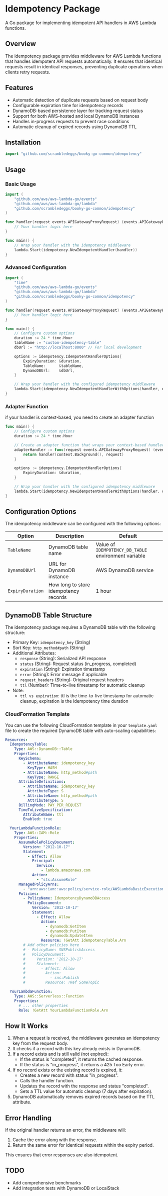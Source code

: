# Idempotency Package

A Go package for implementing idempotent API handlers in AWS Lambda functions.

## Overview

The idempotency package provides middleware for AWS Lambda functions that handles idempotent API requests automatically. It ensures that identical requests result in identical responses, preventing duplicate operations when clients retry requests.

## Features

- Automatic detection of duplicate requests based on request body
- Configurable expiration time for idempotency records
- DynamoDB-based persistence layer for tracking request status
- Support for both AWS-hosted and local DynamoDB instances
- Handles in-progress requests to prevent race conditions
- Automatic cleanup of expired records using DynamoDB TTL

## Installation

```go
import "github.com/scrambledeggs/booky-go-common/idempotency"
```

## Usage

### Basic Usage

```go
import (
    "github.com/aws/aws-lambda-go/events"
    "github.com/aws/aws-lambda-go/lambda"
    "github.com/scrambledeggs/booky-go-common/idempotency"
)

func handler(request events.APIGatewayProxyRequest) (events.APIGatewayProxyResponse, error) {
    // Your handler logic here
}

func main() {
    // Wrap your handler with the idempotency middleware
    lambda.Start(idempotency.NewIdempotentHandler(handler))
}
```

### Advanced Configuration

```go
import (
    "time"
    "github.com/aws/aws-lambda-go/events"
    "github.com/aws/aws-lambda-go/lambda"
    "github.com/scrambledeggs/booky-go-common/idempotency"
)

func handler(request events.APIGatewayProxyRequest) (events.APIGatewayProxyResponse, error) {
    // Your handler logic here
}

func main() {
    // Configure custom options
    duration := 24 * time.Hour
    tableName := "custom-idempotency-table"
    dbUrl := "http://localhost:8000" // For local development

    options := idempotency.IdempotentHandlerOptions{
        ExpiryDuration: &duration,
        TableName:      &tableName,
        DynamoDBUrl:    &dbUrl,
    }

    // Wrap your handler with the configured idempotency middleware
    lambda.Start(idempotency.NewIdempotentHandlerWithOptions(handler, options))
}
```

### Adapter Function

if your handler is context-based, you need to create an adapter function
```go
func main() {
    // Configure custom options
    duration := 24 * time.Hour

    // Create an adapter function that wraps your context-based handler
    adapterHandler := func(request events.APIGatewayProxyRequest) (events.APIGatewayProxyResponse, error) {
        return handler(context.Background(), request)
    }

    options := idempotency.IdempotentHandlerOptions{
        ExpiryDuration: &duration,
    }

    // Wrap your handler with the configured idempotency middleware
    lambda.Start(idempotency.NewIdempotentHandlerWithOptions(handler, options))
}
```

## Configuration Options

The idempotency middleware can be configured with the following options:

| Option | Description | Default |
|--------|-------------|---------|
| `TableName` | DynamoDB table name | Value of `IDEMPOTENCY_DB_TABLE` environment variable |
| `DynamoDBUrl` | URL for DynamoDB instance | AWS DynamoDB service |
| `ExpiryDuration` | How long to store idempotency records | 1 hour |

## DynamoDB Table Structure

The idempotency package requires a DynamoDB table with the following structure:

- Primary Key: `idempotency_key` (String)
- Sort Key: `http_method#path` (String)
- Additional Attributes:
  - `response` (String): Serialized API response
  - `status` (String): Request status (in_progress, completed)
  - `expiration` (String): Expiration timestamp
  - `error` (String): Error message if applicable
  - `request_headers` (String): Original request headers
  - `ttl` (Number): Time-to-live timestamp for automatic cleanup
- Note:
  - `ttl vs expiration`: ttl is the time-to-live timestamp for automatic cleanup, expiration is the idempotency time duration

### CloudFormation Template

You can use the following CloudFormation template in your `template.yaml` file to create the required DynamoDB table with auto-scaling capabilities:

```yaml
Resources:
  IdempotencyTable:
    Type: AWS::DynamoDB::Table
    Properties:
      KeySchema:
        - AttributeName: idempotency_key
          KeyType: HASH
        - AttributeName: http_method#path
          KeyType: RANGE
      AttributeDefinitions:
        - AttributeName: idempotency_key
          AttributeType: S
        - AttributeName: http_method#path
          AttributeType: S
      BillingMode: PAY_PER_REQUEST
      TimeToLiveSpecification:
        AttributeName: ttl
        Enabled: true

  YourLambdaFunctionRole:
    Type: AWS::IAM::Role
    Properties:
      AssumeRolePolicyDocument:
        Version: "2012-10-17"
        Statement:
          - Effect: Allow
            Principal:
              Service:
                - lambda.amazonaws.com
            Action:
              - "sts:AssumeRole"
      ManagedPolicyArns:
        - "arn:aws:iam::aws:policy/service-role/AWSLambdaBasicExecutionRole"
      Policies:
        - PolicyName: IdempotencyDynamoDBAccess
          PolicyDocument:
            Version: '2012-10-17'
            Statement:
              - Effect: Allow
                Action:
                  - dynamodb:GetItem
                  - dynamodb:PutItem
                  - dynamodb:UpdateItem
                Resource: !GetAtt IdempotencyTable.Arn
        # Add other policies here
        # - PolicyName: SNSPublishAccess
        #   PolicyDocument:
        #     Version: '2012-10-17'
        #     Statement:
        #       - Effect: Allow
        #         Action:
        #           - sns:Publish
        #         Resource: !Ref SomeTopic

  YourLambdaFunction:
    Type: AWS::Serverless::Function
    Properties:
      # ... other properties
      Role: !GetAtt YourLambdaFunctionRole.Arn
```

## How It Works

1. When a request is received, the middleware generates an idempotency key from the request body.
2. It checks if a record with this key already exists in DynamoDB.
3. If a record exists and is still valid (not expired):
   - If the status is "completed", it returns the cached response.
   - If the status is "in_progress", it returns a 425 Too Early error.
4. If no record exists or the existing record is expired, it:
   - Creates a new record with status "in_progress".
   - Calls the handler function.
   - Updates the record with the response and status "completed".
   - Sets a TTL value for automatic cleanup (7 days after expiration).
5. DynamoDB automatically removes expired records based on the TTL attribute.

## Error Handling

If the original handler returns an error, the middleware will:
1. Cache the error along with the response.
2. Return the same error for identical requests within the expiry period.

This ensures that error responses are also idempotent.

## TODO

- Add comprehensive benchmarks
- Add integration tests with DynamoDB or LocalStack
